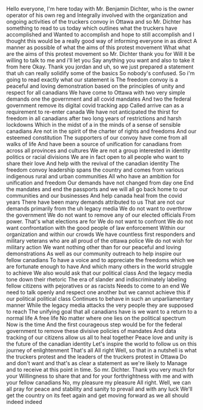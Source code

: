  Hello everyone, I'm here today with Mr. Benjamin Dichter, who is the owner operator of his own reg and Integrally involved with the organization and ongoing activities of the truckers convoy in Ottawa and so Mr. Dichter has something to read to us today which outlines what the truckers have accomplished and Wanted to accomplish and hope to still accomplish and I thought this would be a really good way of informing everyone in as direct A manner as possible of what the aims of this protest movement What what are the aims of this protest movement so Mr. Dichter thank you for Will it be willing to talk to me and i'll let you Say anything you want and also to take it from here Okay. Thank you jordan and uh, so we just prepared a statement that uh can really solidify some of the basics So nobody's confused. So i'm going to read exactly what our statement is The freedom convoy is a peaceful and loving demonstration based on the principles of unity and respect for all canadians We have come to Ottawa with two very simple demands one the government and all covid mandates And two the federal government remove its digital covid tracking app Called arrive can as a requirement to re-enter canada We have not anticipated the thirst for freedom in all canadians after two long years of restrictions and harsh lockdowns Which in the midst of a in the minds of a sense of sensible canadians Are not in the spirit of the charter of rights and freedoms And our esteemed constitution The supporters of our convoy have come from all walks of life And have been a source of unification for canadians from across all provinces and cultures We are not a group interested in identity politics or racial divisions We are in fact open to all people who want to share their love And help with the revival of the canadian identity The freedom convoy leadership spans the country and comes from various indigenous rural and urban communities All who have an ambition for unification and freedom Our demands have not changed from day one End the mandates and end the passports and we will all go back home to our communities and our businesses And help canada heal from the covid years There have been many demands attributed to us That are not our demands primarily from the uh legacy media We do not want to overthrow the government We do not want to remove any of our elected officials From power. That's what elections are for We do not want to confront We do not want confrontation with the good people of law enforcement Within our organization and within our crowds We have countless first responders and military veterans who are all proud of the ottawa police We do not wish for military action We want nothing other than for our peaceful and loving demonstrations As well as our community outreach to help inspire our fellow canadians To have a voice and to appreciate the freedoms which we are fortunate enough to have And which many others in the world struggle to achieve We also would ask that our political class And the legacy media tone down their rhetoric The era of slander and indiscriminately labeling fellow citizens with pejoratives or as racists Needs to come to an end We need to talk openly and respect one another but we cannot achieve this if our political political class Continues to behave in such an unparliamentary manner While the legacy media attacks the very people they are supposed to reach The unifying goal that all canadians have is we want to a return to a normal life A free life No matter where one lies on the political spectrum Now is the time And the first courageous step would be for the federal government to remove these divisive policies of mandates And data tracking of our citizens allow us all to heal together Peace love and unity is the future of the canadian identity Let's inspire the world to follow us on this journey of enlightenment That's all All right Well, so that in a nutshell is what the truckers protest and the leaders of the truckers protest in Ottawa Do and don't want and that's as clear a statement as we're likely to Manage and to receive at this point in time. So mr. Dichter. Thank you very much for your Willingness to share that and for your forthrightness with me and with your fellow canadians No, my pleasure my pleasure All right. Well, we can all pray for peace and stability and sanity to prevail and with any luck We'll get the country on its feet again and get moving forward as we all should indeed indeed